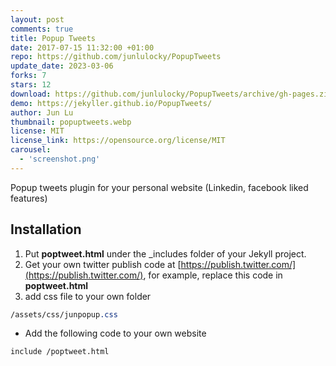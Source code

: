 ```yaml
---
layout: post
comments: true
title: Popup Tweets
date: 2017-07-15 11:32:00 +01:00
repo: https://github.com/junlulocky/PopupTweets
update_date: 2023-03-06
forks: 7
stars: 12
download: https://github.com/junlulocky/PopupTweets/archive/gh-pages.zip
demo: https://jekyller.github.io/PopupTweets/
author: Jun Lu
thumbnail: popuptweets.webp
license: MIT
license_link: https://opensource.org/license/MIT
carousel:
  - 'screenshot.png'
---
```


Popup tweets plugin for your personal website (Linkedin, facebook liked features)

## Installation

1. Put **poptweet.html** under the _includes folder of your Jekyll project.
2. Get your own twitter publish code at [https://publish.twitter.com/](https://publish.twitter.com/), for example, replace this code in **poptweet.html**
3. add css file to your own folder

```css
/assets/css/junpopup.css
```

- Add the following code to your own website

```html
include /poptweet.html 
```
